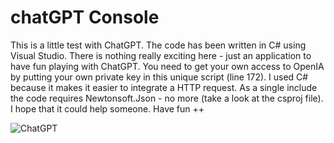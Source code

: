# chatGPT Console

This is a little test with ChatGPT. The code has been written in C# using Visual Studio. There is nothing really exciting here - just an application to have fun playing with ChatGPT. You need to get your own access to OpenIA by putting your own private key in this unique script (line 172). I used C# because it makes it easier to integrate a HTTP request. As a single include the code requires Newtonsoft.Json - no more (take a look at the csproj file). I hope that it could help someone. Have fun ++

![ChatGPT](https://user-images.githubusercontent.com/17862708/229178532-175961f6-b3d0-49c3-9c4b-e513c0bbbe4e.png)
